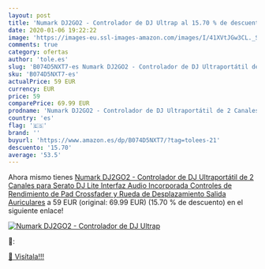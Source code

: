 ```yaml
---
layout: post
title: 'Numark DJ2GO2 - Controlador de DJ Ultrap al 15.70 % de descuento'
date: 2020-01-06 19:22:22
image: 'https://images-eu.ssl-images-amazon.com/images/I/41XVtJGw3CL._SL400_.jpg'
comments: true
category: ofertas
author: 'tole.es'
slug: 'B074D5NXT7-es Numark DJ2GO2 - Controlador de DJ Ultraportátil de 2...'
sku: 'B074D5NXT7-es'
actualPrice: 59 EUR
currency: EUR
price: 59
comparePrice: 69.99 EUR
prodname: 'Numark DJ2GO2 - Controlador de DJ Ultraportátil de 2 Canales para Serato DJ Lite  Interfaz Audio Incorporada  Controles de Rendimiento de Pad  Crossfader y Rueda de Desplazamiento  Salida Auriculares'
country: 'es'
flag: '🇪🇸'
brand: ''
buyurl: 'https://www.amazon.es/dp/B074D5NXT7/?tag=tolees-21'
descuento: '15.70'
average: '53.5'
---
```


Ahora mismo tienes [Numark DJ2GO2 - Controlador de DJ Ultraportátil de 2 Canales para Serato DJ Lite  Interfaz Audio Incorporada  Controles de Rendimiento de Pad  Crossfader y Rueda de Desplazamiento  Salida Auriculares](https://www.amazon.es/dp/B074D5NXT7/?tag=tolees-21) a 59 EUR (original: 69.99 EUR) (15.70 %  de descuento) en el siguiente enlace!

[![Numark DJ2GO2 - Controlador de DJ Ultrap](https://images-eu.ssl-images-amazon.com/images/I/41XVtJGw3CL._SL400_.jpg)](https://www.amazon.es/dp/B074D5NXT7/?tag=tolees-21)

🔎:


[🛒 Visítala!!!](https://www.amazon.es/dp/B074D5NXT7/?tag=tolees-21)
